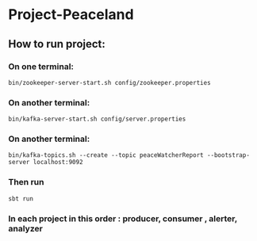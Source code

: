 # Project-Peaceland
## How to run project:

### On one terminal:
```bin/zookeeper-server-start.sh config/zookeeper.properties```

### On another terminal:
```bin/kafka-server-start.sh config/server.properties```

### On another terminal:
```bin/kafka-topics.sh --create --topic peaceWatcherReport --bootstrap-server localhost:9092```

### Then run
```sbt run```
### In each project in this order : producer, consumer , alerter, analyzer
